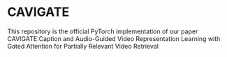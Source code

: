 # CAVIGATE
This repository is the official PyTorch implementation of our paper CAVIGATE:Caption and Audio-Guided Video Representation Learning with Gated Attention for Partially Relevant Video Retrieval
